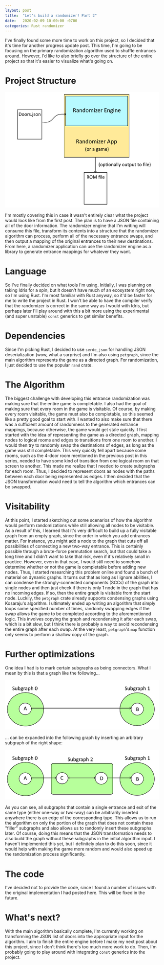 ```yaml
---
layout: post
title:  "Let's build a randomizer! Part 2"
date:   2020-02-09 10:00:00 -0700
categories: Rust randomizer
---
```


I've finally found some more time to work on this project, so I decided that it's time for another progress update post. This time, I'm going to be focusing on the primary randomization algorithm used to shuffle entrances around. However, I'd like to also briefly go over the structure of the entire project so that it's easier to visualize what's going on.

# Project Structure

![Project structure](/Assets/KatAMRandomizer/Part2/ProjectStructure.PNG)

I'm mostly covering this in case it wasn't entirely clear what the project would look like from the first post. The plan is to have a JSON file containing all of the door information. The randomizer engine that I'm writing will consume this file, transform its contents into a structure that the randomizer algorithm can process, perform all of the necessary entrance swaps, and then output a mapping of the original entrances to their new destinations. From here, a randomizer application can use the randomizer engine as a library to generate entrance mappings for whatever they want.

# Language

So I've finally decided on what tools I'm using. Initially, I was planning on taking Idris for a spin, but it doesn't have much of an ecosystem right now, so I'm using Rust. I'm most familiar with Rust anyway, so it'd be faster for me to write the project in Rust. I won't be able to have the compiler verify that the randomizer is correct in the same way as I would with Idris, but perhaps later I'll play around with this a bit more using the experimental (and super unstable) `const` generics to get similar benefits.

# Dependencies

Since I'm picking Rust, I decided to use `serde_json` for handling JSON deserialization (wow, what a surprise) and I'm also using `petgraph`, since the main algorithm represents the game as a directed graph. For randomization, I just decided to use the popular `rand` crate.

# The Algorithm

The biggest challenge with developing this entrance randomization was making sure that the entire game is completable. I also had the goal of making sure that every room in the game is visitable. Of course, by making every room visitable, the game must also be completable, so this seemed like a pretty good goal to start with. I wanted to also make sure that there was a sufficient amount of randomness to the generated entrance mappings, because otherwise, the game would get stale quickly. I first started with the idea of representing the game as a directed graph, mapping nodes to logical rooms and edges to transitions from one room to another. I would then try to randomly swap the destinations of edges, as long as the game was still completable. This very quickly fell apart because some rooms, such as the 4-door room mentioned in the previous post in this series, needed to have some kind of transition from one logical room on that screen to another. This made me realize that I needed to create subgraphs for each room. Thus, I decided to represent doors as nodes with the paths between each door being represented as edges. I then decided that the JSON transformation would need to tell the algorithm which entrances can be swapped.

# Visitability

At this point, I started sketching out some scenarios of how the algorithm would perform randomizations while still allowing all nodes to be visitable. As a result of this, I learned that it's very difficult to build up a fully visitable graph from an empty graph, since the order in which you add entrances matter. For instance, you might add a node to the graph that cuts off all possibilities of connecting a new two-way entrance. This is certainly possible through a brute-force permutation search, but that could take a long time and I didn't want to take that risk, even if it's relatively small in practice. However, even in that case, I would still need to somehow determine whether or not the game is completable before adding new nodes. Thus, I started researching this problem online and found a bunch of material on dynamic graphs. It turns out that as long as I ignore abilities, I can condense the strongly-connected components (SCCs) of the graph into single nodes and then just check if there is only 1 node in the graph that has no incoming edges. If so, then the entire graph is visitable from the start node. Luckily, the `petgraph` crate already supports condensing graphs using Kosaraju's algorithm. I ultimately ended up writing an algorithm that simply loops some specified number of times, randomly swapping edges if the swap allows the game to be completed according to the aforementioned logic. This involves copying the graph and recondensing it after each swap, which is a bit slow, but I think there is probably a way to avoid recondensing the entire graph after each swap. At the very least, `petgraph`'s `map` function only seems to perform a shallow copy of the graph.

# Further optimizations

One idea I had is to mark certain subgraphs as being connectors. What I mean by this is that a graph like the following...

![Graph](/Assets/KatAMRandomizer/Part2/Graph.PNG)

... can be expanded into the following graph by inserting an arbitrary subgraph of the right shape:

![Graph inserted](/Assets/KatAMRandomizer/Part2/GraphInserted.PNG)

As you can see, all subgraphs that contain a single entrance and exit of the same type (either one-way or two-way) can be arbitrarily inserted anywhere there is an edge of the corresponding type. This allows us to run the algorithm on only the portion of the graph that does not contain these "filler" subgraphs and also allows us to randomly insert these subgraphs later. Of course, doing this means that the JSON transformation needs to also build the graph without these subgraphs in the initial algorithm input. I haven't implemented this yet, but I definitely plan to do this soon, since it would help with making the game more random and would also speed up the randomization process significantly.

# The code

I've decided not to provide the code, since I found a number of issues with the original implementation I had posted here. This will be fixed in the future.

# What's next?

With the main algorithm basically complete, I'm currently working on transforming the JSON list of doors into the appropriate input for the algorithm. I aim to finish the entire engine before I make my next post about this project, since I don't think there's too much more work to do. Then, I'm probably going to play around with integrating `const` generics into the project.
